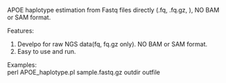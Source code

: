 APOE haplotype estimation from Fastq files directly (.fq, .fq.gz, ), NO BAM or SAM format.


Features: 
1. Develpo for raw NGS data(fq, fq.gz only). NO BAM or SAM format.
2. Easy to use and run.

Examples:   
perl    APOE_haplotype.pl    sample.fastq.gz    outdir    outfile


